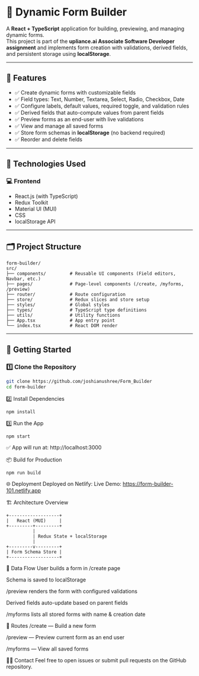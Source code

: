 # 📝 Dynamic Form Builder

A **React + TypeScript** application for building, previewing, and managing dynamic forms.  
This project is part of the **upliance.ai Associate Software Developer assignment** and implements form creation with validations, derived fields, and persistent storage using **localStorage**.

---

## 📌 Features

- ✅ Create dynamic forms with customizable fields
- ✅ Field types: Text, Number, Textarea, Select, Radio, Checkbox, Date
- ✅ Configure labels, default values, required toggle, and validation rules
- ✅ Derived fields that auto-compute values from parent fields
- ✅ Preview forms as an end-user with live validations
- ✅ View and manage all saved forms
- ✅ Store form schemas in **localStorage** (no backend required)
- ✅ Reorder and delete fields

---

## 🔧 Technologies Used

### 💻 Frontend

- React.js (with TypeScript)
- Redux Toolkit
- Material UI (MUI)
- CSS
- localStorage API

---

## 🗂️ Project Structure
```
form-builder/
src/
├── components/         # Reusable UI components (Field editors, Navbar, etc.)
├── pages/              # Page-level components (/create, /myforms, /preview)
├── router/             # Route configuration
├── store/              # Redux slices and store setup
├── styles/             # Global styles
├── types/              # TypeScript type definitions
├── utils/              # Utility functions
├── App.tsx             # App entry point
└── index.tsx           # React DOM render
```

---

## 🚀 Getting Started

### 1️⃣ Clone the Repository
```bash
git clone https://github.com/joshianushree/Form_Builder
cd form-builder
```
2️⃣ Install Dependencies
```
npm install
```
3️⃣ Run the App
```
npm start
```
✅ App will run at: http://localhost:3000

📦 Build for Production
```
npm run build
```
🌐 Deployment
Deployed on Netlify:
Live Demo: https://form-builder-101.netlify.app

🏗️ Architecture Overview
```
+-------------------+
|   React (MUI)     |
+---------+---------+
          |
          | Redux State + localStorage
          |
+---------v---------+
| Form Schema Store |
+-------------------+
```
🔄 Data Flow
User builds a form in /create page

Schema is saved to localStorage

/preview renders the form with configured validations

Derived fields auto-update based on parent fields

/myforms lists all stored forms with name & creation date

📡 Routes
/create — Build a new form

/preview — Preview current form as an end user

/myforms — View all saved forms

🙋‍♂️ Contact
Feel free to open issues or submit pull requests on the GitHub repository.
